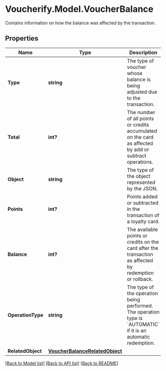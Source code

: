 # Voucherify.Model.VoucherBalance
Contains information on how the balance was affected by the transaction.

## Properties

Name | Type | Description | Notes
------------ | ------------- | ------------- | -------------
**Type** | **string** | The type of voucher whose balance is being adjusted due to the transaction. | [optional] 
**Total** | **int?** | The number of all points or credits accumulated on the card as affected by add or subtract operations. | [optional] 
**Object** | **string** | The type of the object represented by the JSON. | [optional] 
**Points** | **int?** | Points added or subtracted in the transaction of a loyalty card. | [optional] 
**Balance** | **int?** | The available points or credits on the card after the transaction as affected by redemption or rollback. | [optional] 
**OperationType** | **string** | The type of the operation being performed. The operation type is &#x60;AUTOMATIC&#x60; if it is an automatic redemption. | [optional] 
**RelatedObject** | [**VoucherBalanceRelatedObject**](VoucherBalanceRelatedObject.md) |  | [optional] 

[[Back to Model list]](../README.md#documentation-for-models) [[Back to API list]](../README.md#documentation-for-api-endpoints) [[Back to README]](../README.md)

